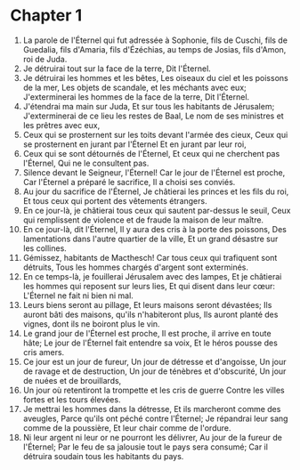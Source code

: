 # Chapter 1

1. La parole de l'Éternel qui fut adressée à Sophonie, fils de Cuschi, fils de Guedalia, fils d'Amaria, fils d'Ézéchias, au temps de Josias, fils d'Amon, roi de Juda.
2. Je détruirai tout sur la face de la terre, Dit l'Éternel.
3. Je détruirai les hommes et les bêtes, Les oiseaux du ciel et les poissons de la mer, Les objets de scandale, et les méchants avec eux; J'exterminerai les hommes de la face de la terre, Dit l'Éternel.
4. J'étendrai ma main sur Juda, Et sur tous les habitants de Jérusalem; J'exterminerai de ce lieu les restes de Baal, Le nom de ses ministres et les prêtres avec eux,
5. Ceux qui se prosternent sur les toits devant l'armée des cieux, Ceux qui se prosternent en jurant par l'Éternel Et en jurant par leur roi,
6. Ceux qui se sont détournés de l'Éternel, Et ceux qui ne cherchent pas l'Éternel, Qui ne le consultent pas.
7. Silence devant le Seigneur, l'Éternel! Car le jour de l'Éternel est proche, Car l'Éternel a préparé le sacrifice, Il a choisi ses conviés.
8. Au jour du sacrifice de l'Éternel, Je châtierai les princes et les fils du roi, Et tous ceux qui portent des vêtements étrangers.
9. En ce jour-là, je châtierai tous ceux qui sautent par-dessus le seuil, Ceux qui remplissent de violence et de fraude la maison de leur maître.
10. En ce jour-là, dit l'Éternel, Il y aura des cris à la porte des poissons, Des lamentations dans l'autre quartier de la ville, Et un grand désastre sur les collines.
11. Gémissez, habitants de Macthesch! Car tous ceux qui trafiquent sont détruits, Tous les hommes chargés d'argent sont exterminés.
12. En ce temps-là, je fouillerai Jérusalem avec des lampes, Et je châtierai les hommes qui reposent sur leurs lies, Et qui disent dans leur cœur: L'Éternel ne fait ni bien ni mal.
13. Leurs biens seront au pillage, Et leurs maisons seront dévastées; Ils auront bâti des maisons, qu'ils n'habiteront plus, Ils auront planté des vignes, dont ils ne boiront plus le vin.
14. Le grand jour de l'Éternel est proche, Il est proche, il arrive en toute hâte; Le jour de l'Éternel fait entendre sa voix, Et le héros pousse des cris amers.
15. Ce jour est un jour de fureur, Un jour de détresse et d'angoisse, Un jour de ravage et de destruction, Un jour de ténèbres et d'obscurité, Un jour de nuées et de brouillards,
16. Un jour où retentiront la trompette et les cris de guerre Contre les villes fortes et les tours élevées.
17. Je mettrai les hommes dans la détresse, Et ils marcheront comme des aveugles, Parce qu'ils ont péché contre l'Éternel; Je répandrai leur sang comme de la poussière, Et leur chair comme de l'ordure.
18. Ni leur argent ni leur or ne pourront les délivrer, Au jour de la fureur de l'Éternel; Par le feu de sa jalousie tout le pays sera consumé; Car il détruira soudain tous les habitants du pays.

